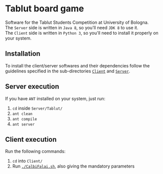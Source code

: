 # Tablut board game
Software for the Tablut Students Competition at University of Bologna.\
The `Server` side is written in `Java 8`, so you'll need `JDK 8` to use it.\
The `Client` side is written in `Python 3`, so you'll need to install it properly on your system.	

## Installation
To install the client/server softwares and their dependencies follow the guidelines specified in the sub-directories [`Client`](Client/README.md) and [`Server`](Server/README.md).

## Server execution
If you have `ANT` installed on your system, just run:
1. `cd` inside `Server/Tablut/`
2. `ant clean`
3. `ant compile`
4. `ant server`

## Client execution
Run the following commands:
1. `cd` into `Client/`
2. Run [`./CalbiFalai.sh`](Client/CalbiFalai.sh), also giving the mandatory parameters
